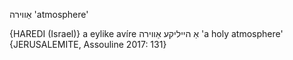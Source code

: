 אַווירה
'atmosphere'

{HAREDI (Israel)}
a eylike avíre אַ הייליקע אַווירה 'a holy atmosphere' {JERUSALEMITE, Assouline 2017: 131}

